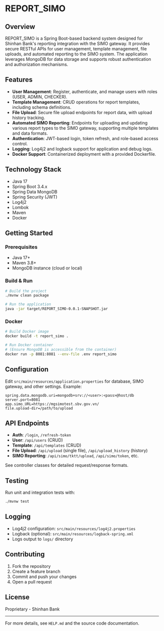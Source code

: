 # REPORT_SIMO

## Overview
REPORT_SIMO is a Spring Boot-based backend system designed for Shinhan Bank's reporting integration with the SIMO gateway. It provides secure RESTful APIs for user management, template management, file uploads, and automated reporting to the SIMO system. The application leverages MongoDB for data storage and supports robust authentication and authorization mechanisms.

## Features
- **User Management**: Register, authenticate, and manage users with roles (USER, ADMIN, CHECKER).
- **Template Management**: CRUD operations for report templates, including schema definitions.
- **File Upload**: Secure file upload endpoints for report data, with upload history tracking.
- **Automated SIMO Reporting**: Endpoints for uploading and updating various report types to the SIMO gateway, supporting multiple templates and data formats.
- **Authentication**: JWT-based login, token refresh, and role-based access control.
- **Logging**: Log4j2 and logback support for application and debug logs.
- **Docker Support**: Containerized deployment with a provided Dockerfile.

## Technology Stack
- Java 17
- Spring Boot 3.4.x
- Spring Data MongoDB
- Spring Security (JWT)
- Log4j2
- Lombok
- Maven
- Docker

## Getting Started
### Prerequisites
- Java 17+
- Maven 3.8+
- MongoDB instance (cloud or local)

### Build & Run
```bash
# Build the project
./mvnw clean package

# Run the application
java -jar target/REPORT_SIMO-0.0.1-SNAPSHOT.jar
```

### Docker
```bash
# Build Docker image
docker build -t report_simo .

# Run Docker container
# (Ensure MongoDB is accessible from the container)
docker run -p 8081:8081 --env-file .env report_simo
```

## Configuration
Edit `src/main/resources/application.properties` for database, SIMO gateway, and other settings. Example:
```
spring.data.mongodb.uri=mongodb+srv://<user>:<pass>@host/db
server.port=8081
app.simo_URL=https://mgsimotest.sbv.gov.vn/
file.upload-dir=/path/to/upload
```

## API Endpoints
- **Auth**: `/login`, `/refresh-token`
- **User**: `/api/users` (CRUD)
- **Template**: `/api/templates` (CRUD)
- **File Upload**: `/api/upload` (single file), `/api/upload_history` (history)
- **SIMO Reporting**: `/api/simo/tktt/upload`, `/api/simo/token`, etc.

See controller classes for detailed request/response formats.

## Testing
Run unit and integration tests with:
```bash
./mvnw test
```

## Logging
- Log4j2 configuration: `src/main/resources/log4j2.properties`
- Logback (optional): `src/main/resources/logback-spring.xml`
- Logs output to `logs/` directory

## Contributing
1. Fork the repository
2. Create a feature branch
3. Commit and push your changes
4. Open a pull request

## License
Proprietary - Shinhan Bank

---
For more details, see `HELP.md` and the source code documentation.
